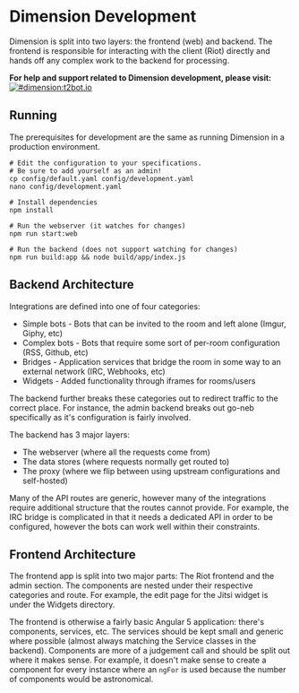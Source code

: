 # Dimension Development

Dimension is split into two layers: the frontend (web) and backend. The frontend is responsible for interacting with the client (Riot) directly and hands off any complex work to the backend for processing.

**For help and support related to Dimension development, please visit:**
[![#dimension:t2bot.io](https://img.shields.io/badge/matrix-%23dimension:t2bot.io-brightgreen.svg)](https://matrix.to/#/#dimension:t2bot.io)

## Running

The prerequisites for development are the same as running Dimension in a production environment.

```
# Edit the configuration to your specifications.
# Be sure to add yourself as an admin!
cp config/default.yaml config/development.yaml
nano config/development.yaml

# Install dependencies
npm install

# Run the webserver (it watches for changes)
npm run start:web

# Run the backend (does not support watching for changes)
npm run build:app && node build/app/index.js
```

## Backend Architecture

Integrations are defined into one of four categories:
* Simple bots - Bots that can be invited to the room and left alone (Imgur, Giphy, etc)
* Complex bots - Bots that require some sort of per-room configuration (RSS, Github, etc)
* Bridges - Application services that bridge the room in some way to an external network (IRC, Webhooks, etc)
* Widgets - Added functionality through iframes for rooms/users

The backend further breaks these categories out to redirect traffic to the correct place. For instance, the admin backend 
breaks out go-neb specifically as it's configuration is fairly involved.

The backend has 3 major layers:
* The webserver (where all the requests come from)
* The data stores (where requests normally get routed to)
* The proxy (where we flip between using upstream configurations and self-hosted)

Many of the API routes are generic, however many of the integrations require additional structure that the routes cannot 
provide. For example, the IRC bridge is complicated in that it needs a dedicated API in order to be configured, however
the bots can work well within their constraints.

## Frontend Architecture

The frontend app is split into two major parts: The Riot frontend and the admin section. The components are nested under
their respective categories and route. For example, the edit page for the Jitsi widget is under the Widgets directory.

The frontend is otherwise a fairly basic Angular 5 application: there's components, services, etc. The services should be
kept small and generic where possible (almost always matching the Service classes in the backend). Components are more of
a judgement call and should be split out where it makes sense. For example, it doesn't make sense to create a component
for every instance where an `ngFor` is used because the number of components would be astronomical.
